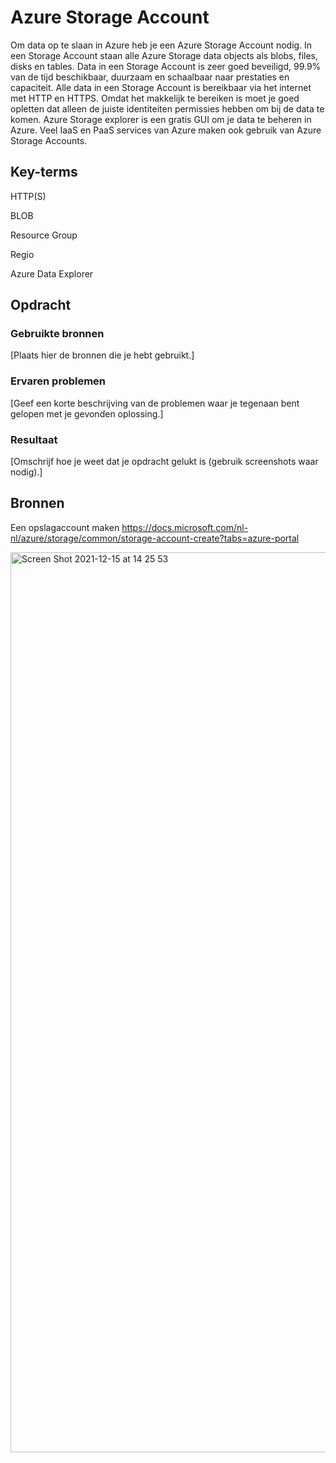 # Azure Storage Account

Om data op te slaan in Azure heb je een Azure Storage Account nodig. In een Storage Account staan alle Azure Storage data objects als blobs, files, disks en tables.
Data in een Storage Account is zeer goed beveiligd, 99.9% van de tijd beschikbaar, duurzaam en schaalbaar naar prestaties en capaciteit.
Alle data in een Storage Account is bereikbaar via het internet met HTTP en HTTPS. Omdat het makkelijk te bereiken is moet je goed opletten dat alleen de juiste identiteiten permissies hebben om bij de data te komen.
Azure Storage explorer is een gratis GUI om je data te beheren in Azure. Veel IaaS en PaaS services van Azure maken ook gebruik van Azure Storage Accounts.

## Key-terms

HTTP(S)

BLOB

Resource Group

Regio

Azure Data Explorer

## Opdracht



### Gebruikte bronnen
[Plaats hier de bronnen die je hebt gebruikt.]



### Ervaren problemen
[Geef een korte beschrijving van de problemen waar je tegenaan bent gelopen met je gevonden oplossing.]



### Resultaat
[Omschrijf hoe je weet dat je opdracht gelukt is (gebruik screenshots waar nodig).]





## Bronnen

Een opslagaccount maken https://docs.microsoft.com/nl-nl/azure/storage/common/storage-account-create?tabs=azure-portal


<img width="1440" alt="Screen Shot 2021-12-15 at 14 25 53" src="https://user-images.githubusercontent.com/89514322/146198642-d588fe11-d8b2-49f5-9b43-feb7546e35f7.png">

